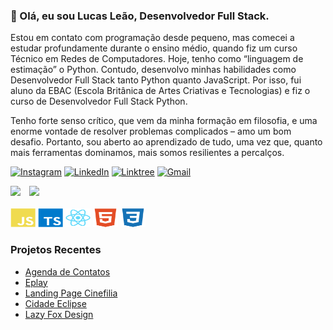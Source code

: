 ### 👋 Olá, eu sou Lucas Leão, Desenvolvedor Full Stack.
<p>
  Estou em contato com programação desde pequeno, mas comecei a estudar profundamente durante o ensino médio, quando fiz um curso Técnico em Redes de Computadores. Hoje, tenho como “linguagem de estimação” o Python. Contudo, desenvolvo minhas habilidades como Desenvolvedor Full Stack tanto Python quanto JavaScript. Por isso, fui aluno da EBAC (Escola Britânica de Artes Criativas e Tecnologias) e fiz o curso de Desenvolvedor Full Stack Python.

Tenho forte senso crítico, que vem da minha formação em filosofia, e uma enorme vontade de resolver problemas complicados – amo um bom desafio. Portanto, sou aberto ao aprendizado de tudo, uma vez que, quanto mais ferramentas dominamos, mais somos resilientes a percalços.
</p>


[![Instagram](https://img.shields.io/badge/Instagram-%23E4405F.svg?style=for-the-badge&logo=Instagram&logoColor=white)](https://instagram.com/leao_dev)  [![LinkedIn](https://img.shields.io/badge/linkedin-%230077B5.svg?style=for-the-badge&logo=linkedin&logoColor=white)](https://www.linkedin.com/in/lucas-leao-lima) [![Linktree](https://img.shields.io/badge/linktree-1de9b6?style=for-the-badge&logo=linktree&logoColor=white)](https://link-tree-seven-beta.vercel.app/) [![Gmail](https://img.shields.io/badge/Gmail-D14836?style=for-the-badge&logo=gmail&logoColor=white)](mailto:lucasleaolimaa@gmail.com)
<div>
  <img style="margin-right: 10px" height="150em" src="https://github-readme-stats.vercel.app/api?username=lllleao&show_icons=true&theme=radical">
  <img height="150em" src="https://github-readme-stats.vercel.app/api/top-langs/?username=anuraghazra&layout=compact&theme=radical">
</div><br />
<div style="display: inline-block;">
    <img height="30px" width="40px" src="https://github.com/devicons/devicon/blob/master/icons/javascript/javascript-plain.svg" />
    <img height="30px" width="40px" src="https://github.com/devicons/devicon/blob/master/icons/typescript/typescript-plain.svg" />
    <img height="30px" width="40px" src="https://github.com/devicons/devicon/blob/master/icons/react/react-original.svg" />
    <img height="30px" width="40px" src="https://github.com/devicons/devicon/blob/master/icons/html5/html5-plain.svg" />
    <img height="30px" width="40px" src="https://github.com/devicons/devicon/blob/master/icons/css3/css3-plain.svg" />
</div>

### Projetos Recentes
<ul>
  <li>
    <a href="https://contatos-weld.vercel.app/" target="_blank">Agenda de Contatos</a>
  </li>
  <li>
    <a href="https://eplay-three-virid.vercel.app/" target="_blank">Eplay</a>
  </li>
  <li>
    <a href="https://site-cinefilia.vercel.app/" target="_blank">Landing Page Cinefilia</a>
  </li>
  <li>
    <a href="https://cidadeclipse.com" target="_blank">Cidade Eclipse</a>
  </li>
  <li>
    <a href="https://lazy-fox.vercel.app/" target="_blank">Lazy Fox Design</a>
  </li>
</ul>
